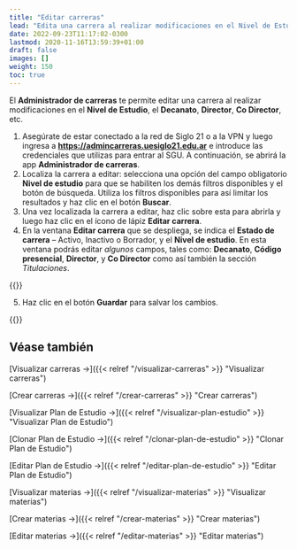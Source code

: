 ```yaml
---
title: "Editar carreras"
lead: "Edita una carrera al realizar modificaciones en el Nivel de Estudio, el Decanato, Director, Co Director, etc."
date: 2022-09-23T11:17:02-0300
lastmod: 2020-11-16T13:59:39+01:00
draft: false
images: []
weight: 150
toc: true
---
```

El **Administrador de carreras** te permite editar una carrera al realizar modificaciones en el **Nivel de Estudio**, el **Decanato**, **Director**, **Co Director**, etc.

1. Asegúrate de estar conectado a la red de Siglo 21 o a la VPN y luego ingresa a **https://admincarreras.uesiglo21.edu.ar** e introduce las credenciales que utilizas para entrar al SGU. A continuación, se abrirá la app **Administrador de carreras**.
2. Localiza la carrera a editar: selecciona una opción del campo obligatorio **Nivel de estudio** para que se habiliten los demás filtros disponibles y el botón de búsqueda. Utiliza los filtros disponibles para así limitar los resultados y haz clic en el botón **Buscar**.
3. Una vez localizada la carrera a editar, haz clic sobre esta para abrirla y luego haz clic en el ícono de lápiz **Editar carrera**.
4. En la ventana **Editar carrera** que se despliega, se indica el **Estado de carrera** – Activo, Inactivo o Borrador, y el **Nivel de estudio**. En esta ventana podrás editar _algunos_ campos, tales como: **Decanato**, **Código presencial**, **Director**, y **Co Director** como así también la sección _Titulaciones_.

{{<note text="Descripción y Código NO son editables - independientemente del Estado de la carrera.">}}
</b>

5. Haz clic en el botón **Guardar** para salvar los cambios.
   
{{<note text="Si seleccionas una carrera cuyo Estado es ACTIVO, solo podrás editar los campos Director y Co Director y la sección Titulaciones.">}}
</b>


## Véase también
[Visualizar carreras →]({{< relref "/visualizar-carreras" >}} "Visualizar carreras")

[Crear carreras →]({{< relref "/crear-carreras" >}} "Crear carreras")

[Visualizar Plan de Estudio →]({{< relref "/visualizar-plan-estudio" >}} "Visualizar Plan de Estudio")

[Clonar Plan de Estudio →]({{< relref "/clonar-plan-de-estudio" >}} "Clonar Plan de Estudio")

[Editar Plan de Estudio →]({{< relref "/editar-plan-de-estudio" >}} "Editar Plan de Estudio")

[Visualizar materias →]({{< relref "/visualizar-materias" >}} "Visualizar materias")

[Crear materias →]({{< relref "/crear-materias" >}} "Crear materias")

[Editar materias →]({{< relref "/editar-materias" >}} "Editar materias")
